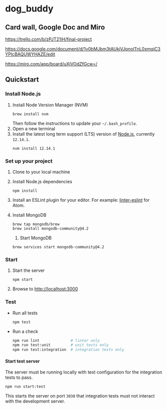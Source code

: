 # dog_buddy

## Card wall, Google Doc and Miro

https://trello.com/b/zPJT21iH/final-project

https://docs.google.com/document/d/1v0bMJbm3tAUkiVJpnolTnL0xmqiC3YPIcBAQUWYHAZE/edit

https://miro.com/app/board/uXjVOdZfGcw=/


## Quickstart

### Install Node.js

1. Install Node Version Manager (NVM)
    ```
    brew install nvm
    ```
    Then follow the instructions to update your `~/.bash_profile`.
1. Open a new terminal
1. Install the latest long term support (LTS) version of [Node.js](https://nodejs.org/en/), currently `12.14.1`.
    ```
    nvm install 12.14.1
    ```

### Set up your project


1. Clone  to your local machine

1. Install Node.js dependencies
    ```
    npm install
    ```
1. Install an ESLint plugin for your editor. For example: [linter-eslint](https://github.com/AtomLinter/linter-eslint) for Atom.
1. Install MongoDB
    ```
    brew tap mongodb/brew
    brew install mongodb-community@4.2
    ```
    1. Start MongoDB
    ```
    brew services start mongodb-community@4.2
    ```


### Start

1. Start the server
    ```
    npm start
    ```
1. Browse to [http://localhost:3000](http://localhost:3000)

### Test

* Run all tests
    ```
    npm test
    ```
* Run a check
    ```bash
    npm run lint              # linter only
    npm run test:unit         # unit tests only
    npm run test:integration  # integration tests only
    ```

#### Start test server

The server must be running locally with test configuration for the
integration tests to pass.
```
npm run start:test
```
This starts the server on port `3030` 
that integration tests must not interact with the development server.

